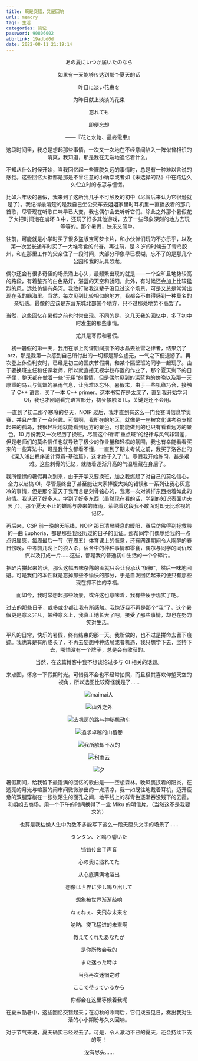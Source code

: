 ```yaml
---
title: 既是交错，又是回响
urls: memory
tags: 生活
categories: 简记
password: 90806002
abbrlink: 19adbd0d
date: 2022-08-11 21:19:14
---
```





<center>

あの夏にいつか届いたのなら

如果有一天能够传达到那个夏天的话

昨日に淡い花束を

为昨日献上淡淡的花束

忘れても

即便忘却

——『花と水飴、最終電車』

<center/>




这段时间里，我总是想起那些事情，一次又一次地在不经意间陷入一阵似曾相识的清爽，我知道，那是我在无端地追忆着什么。

不知从什么时候开始，当我回忆起一些朦胧久远的事情时，总是有一种难以言说的感觉。这些回忆大抵都是那是不曾注意的小确幸或者如《未选择的路》中在路边久久伫立时的忐忑与憧憬。

比如六年级的暑假，我来到了这所我几乎不可触及的初中（尽管后来认为它很逊就是了）。我记得最清楚的是我自己坐公交车去姐姐家里时耳机里一直播放着的那几首歌，尽管现在听歌口味早已大变，我也偶尔会去听听它们。除此之外那个暑假花了大把时间泡在崩坏 3 中，还玩了好多其他游戏，去了一些印象深刻的地方去玩等等的。那个暑假，快乐又简单。

往前，可能就是小学时买了很多盗版宝可梦卡片，和小伙伴们玩的不亦乐乎，以及第一次坐长途车时买了一大堆零食的兴奋。再往前，是 3 岁的时候去了青岛胶州，和在那里工作的父亲住了一段时间，大部分印象早已模糊，忘不了的是那几个公园和我的玩具恐龙。

偶尔还会有很多奇怪的场景涌上心头，最频繁出现的就是——一个空旷且地势较高的路段，有着整齐的白色路灯，湛蓝的天空和骄阳，此外，有时候还会加上比较猛烈的风，远处仿佛有条河。我敢打赌我这辈子没见过这个场景，可是又总是常常出现在我的脑海里。当然，每次见到比较相似的地方，我都会不由得感到一种莫名的亲切感。最像的应该是东营东城北部某个地方，只不过那处地势不高罢了。

当然，这些回忆在暑假之前也时常出现。不同的是，这几天我的回忆中，多了初中时发生的那些事情。

尤其是寒假和暑假。

初一暑假的第一天，我用在家上网课期间攒下的水晶去抽雷之律者，结果沉了 orz，那是我第一次感到自己所付出的一切都是那么虚无，一气之下便退游了。再次登上休伯利安时，已经是初三的国庆节假期，和某个隔壁班的同学一起玩了。由于要换班主任和任课老师，所以就直接无视学校布置的作业了，那个夏天剩下的日子里，整天都在做着一些“无用”的事情，但是偶尔见到的深蓝色的傍晚以及那一天厚重的乌云与氤氲的暴雨气息，让我难以忘怀。暑假末，由于一些机缘巧合，接触了 C++ 语言，买了一本 C++ primer。这本书实在是太深了，直到我开始学习 OI，我也才刚刚看完语言部分，初步接触 STL，关键是还不会用。

一直到了初二那个寒冷的冬天，NOIP 过后，我才直到有这么一门竞赛叫信息学奥赛，并且产生了一点兴趣。可惜啊，我所在的地区，就像是一座被文化课考卷支撑起来的孤岛，我很轻松地就能看到远方的景色，可能能做到的也只有看看远方的景色。10 月份我又一次经历了换班，尽管这个所谓”重点班“的纪律与风气非常差，但是老师们的莫名信任也就导致了极少的作业量和轻松的氛围，我也有幸能看看买来的一些算法书。可是我什么都看不懂，一直到了期末考试之前，我买了洛谷出的《深入浅出程序设计竞赛-基础篇》，这才终于入了门。寒假我开始练习，甚是艰难。这些刺骨的记忆，就随着逐渐升高的气温埋藏在身后了。

我所憧憬的暑假再次到来，由于开学又要换班，加之我燃起了对自己的莫名信心，全力以赴搞 OI。尽管最终出了甚至能让大家捧腹大笑的错误和一系列让我心灰意冷的事情，但是那个夏天于我而言是刻骨铭心的，我第一次对某样东西抱着如此的热情。我认识了好多人，学到了好多东西（虽然现在看的话，学到的知识表面功夫罢了）。那个夏天不止的蝉鸣与袭来的阵雨，萦绕着这段我不敢面对却无比珍视的记忆。

再后来，CSP 前一晚的天际线，NOIP 那日清晨瞬息的暖阳，赛后仿佛得到拯救般的一曲 Euphoria，都是那些我经历过的日子的见证。那帮同学们偶尔给我的一点点归属感，每周最后一节（在周五）体育课上的惬意，还有网课期间令人陶醉的春日傍晚，中考前几晚上的狼人杀，宿舍中的种种事情和零食，偶尔与同学的同仇敌忾以及打成一片……这些，都是我的普通初中生活的一个个碎片。

把碎片拼起来的话，那么这幅五味杂陈的画就只会让我承认”很棒“，然后一味地回避。可是我们的本性就是忘掉那些不愉快的部分，于是自发回忆起来的便只有那些现在抓不住的幸福。

而如今，我时常想起那些场景，或许这也意味着，我有些疲于现实了吧。

过去的那些日子，或多或少都让我有所感触。我惊讶我不再是那个“我”了。这个暑假更是意义非凡，某种意义上，我真正地长大了吧，接受了那些事情，却也在努力笑对生活。

平凡的日常，快乐的暑假，终有结束的那一天。我所做的，也不过是拼命去留下痕迹。我也算是有所成长了，不再去妄想种种结局或者机遇，我只想学下去，坚持下去，哪怕没有一个牌子，总是会有收获的。

当然，在这篇博客中我不想谈论过多与 OI 相关的话题。

来点图，怀念一下假期时光。可惜我不会也不经常拍照，而且极其喜欢仰望天空的视角，所以选图比较奇怪就是了……

![maimai人](https://cdnjson.com/images/2023/04/30/eOlIBVmqSFhAwJn.md.jpg)

![山外之外](https://cdnjson.com/images/2023/04/30/fs4QNhlrguJzdG6.jpg)

![去机房的路与神秘机动车](https://cdnjson.com/images/2023/04/30/6dFqNr2B8j7z5Wv.jpg)

![追求卓越的山楂卷](https://cdnjson.com/images/2023/04/30/klCG34I8qYOHSVJ.jpg)

![我所触却不及的](https://cdnjson.com/images/2023/04/30/HBIPxTrXUnSv45i.jpg)

![积雨云](https://cdnjson.com/images/2023/04/30/zorxSTuOjNGJyCf.jpg)

![夕](https://cdnjson.com/images/2023/04/30/LWjnrCT2DozeubK.jpg)

暑假期间，给我留下最饱满的回忆的歌曲是——空想森林。晚风裹挟着的阳炎，在透亮的月光与喧嚣的闹市间微微渗出的一点清凉，我一如既往地戴着耳机，迈开疲惫的双腿穿梭在一张张陌生的面孔之间，地平线上的群青色逐渐吞没残下的云霞。和姐姐去商场，用一个下午的时间换得了一盒 Miku 的明信片。（当然这不是我要求的）

也算是我枯燥人生中为数不多能写下这么一段无厘头文字的场景了……



タンタン、と鳴り響いた

铛铛传出了声音

心の奥に溢れてた

从心底满满地溢出

想像は世界に少し鳴り出して

想象被世界渐渐敲响

 

ねぇねぇ、突飛な未来を

呐呐、突飞猛进的未来啊

教えてくれたあなたが

是你所教会我的

また迷った時は

当我再次迷惘之时

ここで待っているから

你都会在这里等候着我呢



在夏末酷暑中，这些回忆交错起来；在初秋的冷雨后，它们拨云见日，奏出我对生活的小小期盼与久久回响。

对于节气来说，夏天确实已经过去了。可是，令人激动不已的夏天，还会持续下去的啊！

没有尽头……

&nbsp;
